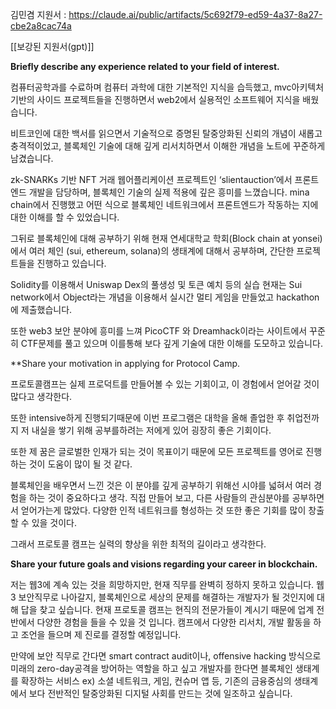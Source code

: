 
김민겸 지원서 : https://claude.ai/public/artifacts/5c692f79-ed59-4a37-8a27-cbe2a8cac74a

[[보강된 지원서(gpt)]]


 **Briefly describe any experience related to your field of interest.**

컴퓨터공학과를 수료하며 컴퓨터 과학에 대한 기본적인 지식을 습득했고, mvc아키텍처 기반의 사이드 프로젝트들을 진행하면서 web2에서 실용적인 소프트웨어 지식을 배웠습니다.

비트코인에 대한 백서를 읽으면서 기술적으로 증명된 탈중앙화된 신뢰의 개념이 새롭고 충격적이었고, 블록체인 기술에 대해 깊게 리서치하면서 이해한 개념을 노트에 꾸준하게 남겼습니다.

zk-SNARKs 기반 NFT 거래 웹어플리케이션 프로젝트인 ‘slientauction’에서 프론트엔드 개발을 담당하며, 블록체인 기술의 실제 적용에 깊은 흥미를 느꼈습니다. mina chain에서 진행했고 어떤 식으로 블록체인 네트워크에서 프론트엔드가 작동하는 지에 대한 이해를 할 수 있었습니다.

그뒤로 블록체인에 대해 공부하기 위해 현재 연세대학교 학회(Block chain at yonsei)에서 여러 체인 (sui, ethereum, solana)의 생태계에 대해서 공부하며, 간단한 프로젝트들을 진행하고 있습니다.

Solidity를 이용해서 Uniswap Dex의 풀생성 및 토큰 예치 등의 실습
현재는 Sui network에서 Object라는 개념을 이용해서 실시간 멀티 게임을 만들었고 hackathon에 제출했습니다.

또한 web3 보안 분야에 흥미를 느껴 PicoCTF 와 Dreamhack이라는 사이트에서 꾸준히 CTF문제를 풀고 있으며 이를통해 보다 깊게 기술에 대한 이해를 도모하고 있습니다.




 **Share your motivation in applying for Protocol Camp.

프로토콜캠프는 실제 프로덕트를 만들어볼 수 있는 기회이고, 이 경험에서 얻어갈 것이 많다고 생각한다. 

또한 intensive하게 진행되기때문에 이번 프로그램은 대학을 올해 졸업한 후 취업전까지 저 내실을 쌓기 위해 공부를하려는 저에게 있어 굉장히 좋은 기회이다.

또한 제 꿈은 글로벌한 인재가 되는 것이 목표이기 때문에 모든 프로젝트를 영어로 진행하는 것이 도움이 많이 될 것 같다. 

블록체인을 배우면서 느낀 것은 이 분야를 깊게 공부하기 위해선 시야를 넓혀서 여러 경험을 하는 것이 중요하다고 생각. 직접 만들어 보고, 다른 사람들의 관심분야를 공부하면서 얻어가는게 많았다. 다양한 인적 네트워크를 형성하는 것 또한 좋은 기회를 많이 창출할 수 있을 것이다.

그래서 프로토콜 캠프는 실력의 향상을 위한 최적의 길이라고 생각한다.




**Share your future goals and visions regarding your career in blockchain.**

저는 웹3에 계속 있는 것을 희망하지만, 현재 직무를 완벽히 정하지 못하고 있습니다. 웹3 보안직무로 나아갈지, 블록체인으로 세상의 문제를 해결하는 개발자가 될 것인지에 대해 답을 찾고 싶습니다.
현재 프로토콜 캠프는 현직의 전문가들이 계시기 때문에 업계 전반에서 다양한 경험을 들을 수 있을 것 입니다. 캠프에서 다양한 리서치, 개발 활동을 하고 조언을 들으며 제 진로를 결정할 예정입니다. 

만약에 보안 직무로 간다면 smart contract audit이나, offensive hacking 방식으로 미래의 zero-day공격을 방어하는 역할을 하고 싶고
개발자를 한다면 블록체인 생태계를 확장하는 서비스 ex) 소셜 네트워크, 게임, 컨슈머 앱 등, 기존의 금융중심의 생태계에서 보다 전반적인 탈중앙화된 디지털 사회를 만드는 것에 일조하고 싶습니다.
